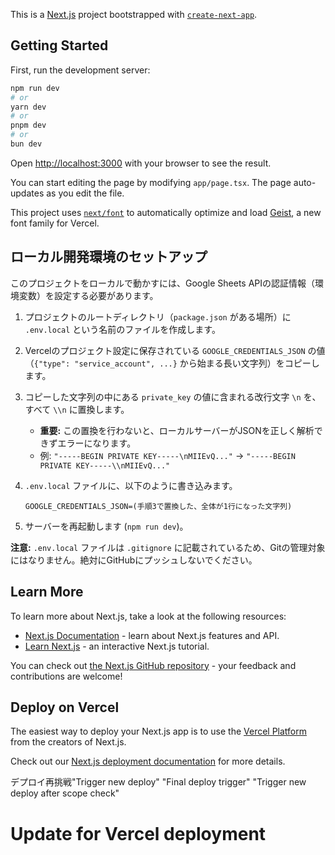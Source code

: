 This is a [Next.js](https://nextjs.org) project bootstrapped with [`create-next-app`](https://nextjs.org/docs/app/api-reference/cli/create-next-app).

## Getting Started

First, run the development server:

```bash
npm run dev
# or
yarn dev
# or
pnpm dev
# or
bun dev
```

Open [http://localhost:3000](http://localhost:3000) with your browser to see the result.

You can start editing the page by modifying `app/page.tsx`. The page auto-updates as you edit the file.

This project uses [`next/font`](https://nextjs.org/docs/app/building-your-application/optimizing/fonts) to automatically optimize and load [Geist](https://vercel.com/font), a new font family for Vercel.

## ローカル開発環境のセットアップ

このプロジェクトをローカルで動かすには、Google Sheets APIの認証情報（環境変数）を設定する必要があります。

1.  プロジェクトのルートディレクトリ（`package.json` がある場所）に `.env.local` という名前のファイルを作成します。

2.  Vercelのプロジェクト設定に保存されている `GOOGLE_CREDENTIALS_JSON` の値（`{"type": "service_account", ...}` から始まる長い文字列）をコピーします。

3.  コピーした文字列の中にある `private_key` の値に含まれる改行文字 `\n` を、すべて `\\n` に置換します。
    *   **重要:** この置換を行わないと、ローカルサーバーがJSONを正しく解析できずエラーになります。
    *   例: `"-----BEGIN PRIVATE KEY-----\nMIIEvQ..."` → `"-----BEGIN PRIVATE KEY-----\\nMIIEvQ..."`

4.  `.env.local` ファイルに、以下のように書き込みます。

    ```
    GOOGLE_CREDENTIALS_JSON=(手順3で置換した、全体が1行になった文字列)
    ```

5.  サーバーを再起動します (`npm run dev`)。

**注意:** `.env.local` ファイルは `.gitignore` に記載されているため、Gitの管理対象にはなりません。絶対にGitHubにプッシュしないでください。


## Learn More

To learn more about Next.js, take a look at the following resources:

- [Next.js Documentation](https://nextjs.org/docs) - learn about Next.js features and API.
- [Learn Next.js](https://nextjs.org/learn) - an interactive Next.js tutorial.

You can check out [the Next.js GitHub repository](https://github.com/vercel/next.js) - your feedback and contributions are welcome!

## Deploy on Vercel

The easiest way to deploy your Next.js app is to use the [Vercel Platform](https://vercel.com/new?utm_medium=default-template&filter=next.js&utm_source=create-next-app&utm_campaign=create-next-app-readme) from the creators of Next.js.

Check out our [Next.js deployment documentation](https://nextjs.org/docs/app/building-your-application/deploying) for more details.

デプロイ再挑戦"Trigger new deploy" 
"Final deploy trigger" 
"Trigger new deploy after scope check" 
 

# Update for Vercel deployment